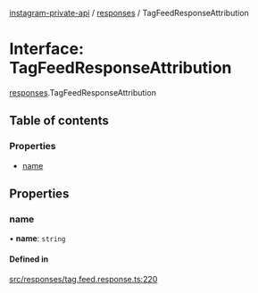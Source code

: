 [instagram-private-api](../../README.md) / [responses](../../modules/responses.md) / TagFeedResponseAttribution

# Interface: TagFeedResponseAttribution

[responses](../../modules/responses.md).TagFeedResponseAttribution

## Table of contents

### Properties

- [name](TagFeedResponseAttribution.md#name)

## Properties

### name

• **name**: `string`

#### Defined in

[src/responses/tag.feed.response.ts:220](https://github.com/Nerixyz/instagram-private-api/blob/4971f34/src/responses/tag.feed.response.ts#L220)

